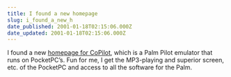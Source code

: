 ```yaml
---
title: I found a new homepage
slug: i_found_a_new_h
date_published: 2001-01-18T02:15:06.000Z
date_updated: 2001-01-18T02:15:06.000Z
---
```


I found a new [homepage for CoPilot](http://www.geocities.com/SiliconValley/Monitor/8604/Beta/PilotCE/), which is a Palm Pilot emulator that runs on PocketPC’s. Fun for me, I get the MP3-playing and superior screen, etc. of the PocketPC and access to all the software for the Palm.
